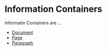 # Information Containers

Informatin Containers are ...

- [Document](700001.md)
- [Page](700002.md)
- [Paragraph](700003.md)
